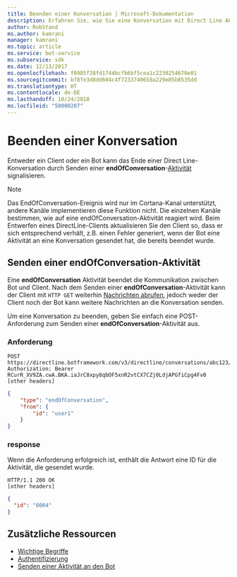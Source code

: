 ```yaml
---
title: Beenden einer Konversation | Microsoft-Dokumentation
description: Erfahren Sie, wie Sie eine Konversation mit Direct Line API v3.0 beenden.
author: RobStand
ms.author: kamrani
manager: kamrani
ms.topic: article
ms.service: bot-service
ms.subservice: sdk
ms.date: 12/13/2017
ms.openlocfilehash: f0985f28fd1744bcfb6bf5cea1c2230254670e01
ms.sourcegitcommit: b78fe3d8dd604c4f7233740658a229e85b8535dd
ms.translationtype: HT
ms.contentlocale: de-DE
ms.lasthandoff: 10/24/2018
ms.locfileid: "50000207"
---
```

# <a name="end-a-conversation"></a>Beenden einer Konversation

Entweder ein Client oder ein Bot kann das Ende einer Direct Line-Konversation durch Senden einer **endOfConversation**-[Aktivität](bot-framework-rest-connector-activities.md) signalisieren. 

> [!NOTE] 
> Das EndOfConversation-Ereignis wird nur im Cortana-Kanal unterstützt, andere Kanäle implementieren diese Funktion nicht. Die einzelnen Kanäle bestimmen, wie auf eine endOfConversation-Aktivität reagiert wird. Beim Entwerfen eines DirectLine-Clients aktualisieren Sie den Client so, dass er sich entsprechend verhält, z.B. einen Fehler generiert, wenn der Bot eine Aktivität an eine Konversation gesendet hat, die bereits beendet wurde.

## <a name="send-an-endofconversation-activity"></a>Senden einer endOfConversation-Aktivität

Eine **endOfConversation** Aktivität beendet die Kommunikation zwischen Bot und Client. Nach dem Senden einer **endOfConversation**-Aktivität kann der Client mit `HTTP GET` weiterhin [Nachrichten abrufen](bot-framework-rest-direct-line-3-0-receive-activities.md#http-get), jedoch weder der Client noch der Bot kann weitere Nachrichten an die Konversation senden. 

Um eine Konversation zu beenden, geben Sie einfach eine POST-Anforderung zum Senden einer **endOfConversation**-Aktivität aus.

### <a name="request"></a>Anforderung

```http
POST https://directline.botframework.com/v3/directline/conversations/abc123/activities
Authorization: Bearer RCurR_XV9ZA.cwA.BKA.iaJrC8xpy8qbOF5xnR2vtCX7CZj0LdjAPGfiCpg4Fv0
[other headers]
```

```json
{
    "type": "endOfConversation",
    "from": {
        "id": "user1"
    }
}
```

### <a name="response"></a>response

Wenn die Anforderung erfolgreich ist, enthält die Antwort eine ID für die Aktivität, die gesendet wurde.

```http
HTTP/1.1 200 OK
[other headers]
```

```json
{
  "id": "0004"
}
```

## <a name="additional-resources"></a>Zusätzliche Ressourcen

- [Wichtige Begriffe](bot-framework-rest-direct-line-3-0-concepts.md)
- [Authentifizierung](bot-framework-rest-direct-line-3-0-authentication.md)
- [Senden einer Aktivität an den Bot](bot-framework-rest-direct-line-3-0-send-activity.md)
